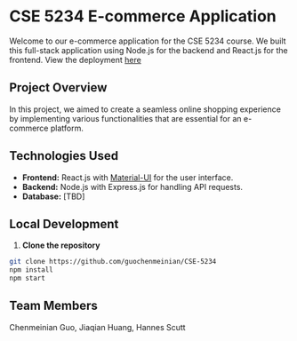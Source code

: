 # CSE 5234 E-commerce Application

Welcome to our e-commerce application for the CSE 5234 course. We built this full-stack application using Node.js for the backend and React.js for the frontend.
View the deployment [here](https://main.d2v8q1c89t29jt.amplifyapp.com ) 

## Project Overview

In this project, we aimed to create a seamless online shopping experience by implementing various functionalities that are essential for an e-commerce platform. 

## Technologies Used

- **Frontend:** React.js with [Material-UI](https://mui.com/) for the user interface.
- **Backend:** Node.js with Express.js for handling API requests.
- **Database:** [TBD]

## Local Development

1. **Clone the repository**

```bash
git clone https://github.com/guochenmeinian/CSE-5234
npm install
npm start
```

## Team Members
Chenmeinian Guo,
Jiaqian Huang,
Hannes Scutt
